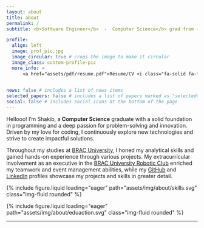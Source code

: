 ```yaml
---
layout: about
title: about
permalink: /
subtitle: <b>Software Engineer</b>  -  Computer Science</b> grad from <a href='https://www.bracu.ac.bd/'>BRAC University</a> <i class="fa-solid fa-graduation-cap"></i>

profile:
  align: left
  image: prof_pic.jpg
  image_circular: true # crops the image to make it circular
  image_class: custom-profile-pic
  more_info: >
      <a href="assets/pdf/resume.pdf">Résume/CV <i class="fa-solid fa-file-pdf"></i></a>
    

news: false # includes a list of news items
selected_papers: false # includes a list of papers marked as "selected={true}"
social: false # includes social icons at the bottom of the page
---
```


Hellooo! I’m Shakib, a <b>Computer Science</b> graduate with a solid foundation in programming and a deep passion for problem-solving and innovation. Driven by my love for coding, I continuously explore new technologies and strive to create impactful solutions.

Throughout my studies at [BRAC University](https://www.bracu.ac.bd/), I honed my analytical skills and gained hands-on experience through various projects. My extracurricular involvement as an executive in the [BRAC University Robotic Club](https://www.facebook.com/@BRACU.Robotics.Club/) enriched my teamwork and event management abilities, while my [GitHub](https://github.com/Mo-Shakib) and [LinkedIn](https://www.linkedin.com/in/mo-shakib/) profiles showcase my projects and skills in greater detail.

<!-- _This portfolio is a comprehensive showcase of who I am, featuring everything from my resume and professional blog to my skills, projects, educational content, and a creative outlet._ -->


{% include figure.liquid loading="eager" path="assets/img/about/skills.svg" class="img-fluid rounded" %}

{% include figure.liquid loading="eager" path="assets/img/about/eduaction.svg" class="img-fluid rounded" %}


<!-- <li class="no-bullets"><i class="fa-solid fa-hashtag"></i> <strong>Programming Languages</strong> <code>Python</code>, <code>JavaScript</code></li>
<li class="no-bullets"><i class="fa-solid fa-code"></i> <strong>Web Development</strong> <code>HTML5</code>, <code>CSS3</code>, <code>Bootstrap</code>, <code>JavaScript</code>, <code>Node</code>, <code>React</code></li>
<li class="no-bullets"><i class="fa-solid fa-code-branch"></i> <strong>Version Control</strong> <code>Git</code>, <code>GitHub</code></li>
<li class="no-bullets"><i class="fa-solid fa-database"></i> <strong>Database</strong> <code>SQL</code>, <code>MongoDB</code></li>
<li class="no-bullets"><i class="fa-solid fa-laptop-code"></i> <strong>Software Development</strong> <code>OOP</code>, <code>System Design</code>, <code>Agile</code>, <code>SDLC</code></li>
<li class="no-bullets"><i class="fa-solid fa-wrench"></i> <strong>Technical Skills</strong> <code>Data Structures</code>, <code>Algorithms</code>, <code>Problem Solving</code></li>
<li class="no-bullets"><i class="fa-solid fa-people-group"></i> <strong>Soft Skills</strong> <code>Communication</code>, <code>Time Management</code>, <code>Adaptability</code></li> -->

<hr>